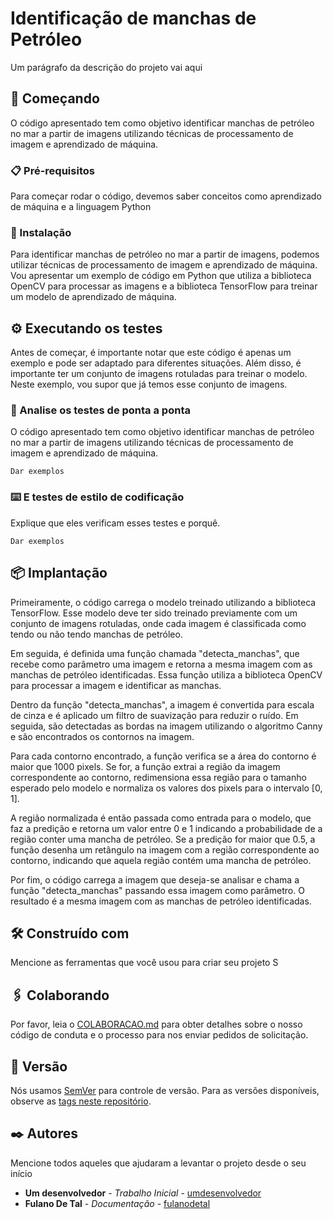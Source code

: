 # Identificação de manchas de Petróleo

Um parágrafo da descrição do projeto vai aqui

## 🚀 Começando

O código apresentado tem como objetivo identificar manchas de petróleo no mar a partir de imagens utilizando técnicas de processamento de imagem e aprendizado de máquina.

### 📋 Pré-requisitos

Para começar rodar o código, devemos saber conceitos como aprendizado de máquina e a linguagem Python


### 🔧 Instalação

Para identificar manchas de petróleo no mar a partir de imagens, podemos utilizar técnicas de processamento de imagem e aprendizado de máquina. Vou apresentar um exemplo de código em Python que utiliza a biblioteca OpenCV para processar as imagens e a biblioteca TensorFlow para treinar um modelo de aprendizado de máquina.


## ⚙️ Executando os testes

Antes de começar, é importante notar que este código é apenas um exemplo e pode ser adaptado para diferentes situações. Além disso, é importante ter um conjunto de imagens rotuladas para treinar o modelo. Neste exemplo, vou supor que já temos esse conjunto de imagens.

### 🔩 Analise os testes de ponta a ponta

O código apresentado tem como objetivo identificar manchas de petróleo no mar a partir de imagens utilizando técnicas de processamento de imagem e aprendizado de máquina.

```
Dar exemplos
```

### ⌨️ E testes de estilo de codificação

Explique que eles verificam esses testes e porquê.

```
Dar exemplos
```

## 📦 Implantação

Primeiramente, o código carrega o modelo treinado utilizando a biblioteca TensorFlow. Esse modelo deve ter sido treinado previamente com um conjunto de imagens rotuladas, onde cada imagem é classificada como tendo ou não tendo manchas de petróleo.

Em seguida, é definida uma função chamada "detecta_manchas", que recebe como parâmetro uma imagem e retorna a mesma imagem com as manchas de petróleo identificadas. Essa função utiliza a biblioteca OpenCV para processar a imagem e identificar as manchas.

Dentro da função "detecta_manchas", a imagem é convertida para escala de cinza e é aplicado um filtro de suavização para reduzir o ruído. Em seguida, são detectadas as bordas na imagem utilizando o algoritmo Canny e são encontrados os contornos na imagem.

Para cada contorno encontrado, a função verifica se a área do contorno é maior que 1000 pixels. Se for, a função extrai a região da imagem correspondente ao contorno, redimensiona essa região para o tamanho esperado pelo modelo e normaliza os valores dos pixels para o intervalo [0, 1].

A região normalizada é então passada como entrada para o modelo, que faz a predição e retorna um valor entre 0 e 1 indicando a probabilidade de a região conter uma mancha de petróleo. Se a predição for maior que 0.5, a função desenha um retângulo na imagem com a região correspondente ao contorno, indicando que aquela região contém uma mancha de petróleo.

Por fim, o código carrega a imagem que deseja-se analisar e chama a função "detecta_manchas" passando essa imagem como parâmetro. O resultado é a mesma imagem com as manchas de petróleo identificadas.


## 🛠️ Construído com

Mencione as ferramentas que você usou para criar seu projeto
S

## 🖇️ Colaborando

Por favor, leia o [COLABORACAO.md](https://gist.github.com/usuario/linkParaInfoSobreContribuicoes) para obter detalhes sobre o nosso código de conduta e o processo para nos enviar pedidos de solicitação.

## 📌 Versão

Nós usamos [SemVer](http://semver.org/) para controle de versão. Para as versões disponíveis, observe as [tags neste repositório](https://github.com/suas/tags/do/projeto). 

## ✒️ Autores

Mencione todos aqueles que ajudaram a levantar o projeto desde o seu início

* **Um desenvolvedor** - *Trabalho Inicial* - [umdesenvolvedor](https://github.com/linkParaPerfil)
* **Fulano De Tal** - *Documentação* - [fulanodetal](https://github.com/linkParaPerfil)
